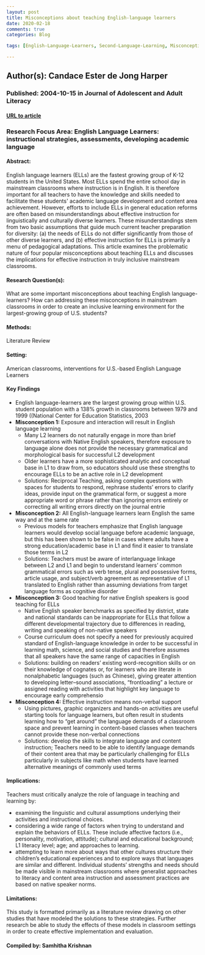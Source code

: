 ```yaml
---
layout: post
title: Misconceptions about teaching English-language learners
date: 2020-02-18
comments: true
categories: Blog

tags: [English-Language-Learners, Second-Language-Learning, Misconceptions, Learning-Processes, Teaching-Methods, Knowledge-Base-for-Teaching, Academic-Discourse, English-(Second-Language), Academic-Achievement, Student-Needs]

---
```


## Author(s): Candace Ester de Jong Harper

### Published: 2004-10-15 in Journal of Adolescent and Adult Literacy

#### [URL to article](http://www.schtools.com/membersnew/documents/MSSAA/14-15LLP-SEI_Harper_and_de_Jong_Misconceptions_about_Teaching_ELLs-1(1).pdf)

### Research Focus Area: English Language Learners: instructional strategies, assessments, developing academic language

#### Abstract:
English language learners (ELLs) are the fastest growing group of K-12 students in the United States. Most ELLs spend the entire school day in mainstream classrooms where instruction is in English. It is therefore important for all teachers to have the knowledge and skills needed to facilitate these students' academic language development and content area achievement. However, efforts to include ELLs in general education reforms are often based on misunderstandings about effective instruction for linguistically and culturally diverse learners. These misunderstandings stem from two basic assumptions that guide much current teacher preparation for diversity: (a) the needs of ELLs do not differ significantly from those of other diverse learners, and (b) effective instruction for ELLs is primarily a menu of pedagogical adaptations. This article examines the problematic nature of four popular misconceptions about teaching ELLs and discusses the implications for effective instruction in truly inclusive mainstream classrooms.


#### Research Question(s):
What are some important misconceptions about teaching English language-learners? How can addressing these misconceptions in mainstream classrooms in order to create an inclusive learning environment for the largest-growing group of U.S. students?


#### Methods:
Literature Review


#### Setting:
American classrooms, interventions for U.S.-based English Language Learners


#### Key Findings
- English language-learners are the largest growing group within U.S. student population with a 138% growth in classrooms between 1979 and 1999 ((National Center for Education Statistics, 2003
- **Misconception 1:** Exposure and interaction will result in English language learning
    - Many L2 learners do not naturally engage in more than brief conversations with Native English speakers, therefore exposure to language alone does not provide the necessary grammatical and morphological basis for successful L2 development
    - Older learners have a more sophisticated analytic and conceptual base in L1 to draw from, so educators should use these strengths to encourage ELLs to be an active role in L2 development
    - Solutions: Reciprocal Teaching, asking complex questions with spaces for students to respond, rephrase students’ errors to clarify ideas, provide input on the grammatical form, or suggest a more appropriate word or phrase rather than ignoring errors entirely or correcting all writing errors directly on the journal entrie
- **Misconception 2:** All English-language learners learn English the same way and at the same rate
    - Previous models for teachers emphasize that English language learners would develop social language before academic language, but this has been shown to be false in cases where adults have a strong education/academic base in L1 and find it easier to translate those terms in L2
    - Solutions: Teachers must be aware of interlanguage linkage between L2 and L1 and begin to understand learners’ common grammatical errors such as verb tense, plural and possessive forms, article usage, and subject/verb agreement as representative of L1 translated to English rather than assuming deviations from target language forms as cognitive disorder
- **Misconception 3:** Good teaching for native English speakers is good teaching for ELLs
    - Native English speaker benchmarks as specified by district, state and national standards can be inappropriate for ELLs that follow a different developmental trajectory due to differences in reading, writing and speaking of non-native speakers
    - Course curriculum does not specify a need for previously acquired standard of English-language knowledge in order to be successful in learning math, science, and social studies and therefore assumes that all speakers have the same range of capacities in English
    - Solutions: building on readers’ existing word-recognition skills or on their knowledge of cognates or, for learners who are literate in nonalphabetic languages (such as Chinese), giving greater attention to developing letter–sound associations, “frontloading” a lecture or assigned reading with activities that highlight key language to encourage early comprehensio
- **Misconception 4:** Effective instruction means non-verbal support
    - Using pictures, graphic organizers and hands-on activities are useful starting tools for language learners, but often result in students learning how to “get around” the language demands of a classroom space and prevent learning in content-based classes when teachers cannot provide these non-verbal connections
    - Solutions: develop the skills to integrate language and content instruction; Teachers need to be able to identify language demands of their content area that may be particularly challenging for ELLs particularly in subjects like math when students have learned alternative meanings of commonly used terms


#### Implications:
Teachers must critically analyze the role of language in teaching and learning by:

- examining the linguistic and cultural assumptions underlying their activities and instructional choices.
- considering a wide range of factors when trying to understand and explain the behaviors of ELLs. These include affective factors (i.e., personality, motivation, attitude); cultural and educational background; L1 literacy level; age; and approaches to learning.
- attempting to learn more about ways that other cultures structure their children’s educational experiences and to explore ways that languages are similar and different. Individual students’ strengths and needs should be made visible in mainstream classrooms where generalist approaches to literacy and content area instruction and assessment practices are based on native speaker norms.


#### Limitations:
This study is formatted primarily as a literature review drawing on other studies that have modeled the solutions to these strategies. Further research be able to study the effects of these models in classroom settings in order to create effective implementation and evaluation.


#### Compiled by: Samhitha Krishnan
